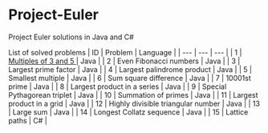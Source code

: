 # Project-Euler
Project Euler solutions in Java and C#

List of solved problems
| ID | Problem | Language |
| --- | --- | --- |
| 1 | [ Multiples of 3 and 5 ](https://github.com/allyssapascual/Project-Euler/tree/master/multiples) | Java |
| 2 | Even Fibonacci numbers | Java |
| 3 | Largest prime factor | Java |
| 4 | Largest palindrome product | Java |
| 5 | Smallest multiple | Java |
| 6 | Sum square difference | Java |
| 7 | 10001st prime | Java |
| 8 | Largest product in a series | Java |
| 9 | Special Pythagorean triplet | Java |
| 10 | Summation of primes | Java |
| 11 | Largest product in a grid | Java |
| 12 | Highly divisible triangular number | Java |
| 13 | Large sum | Java |
| 14 | Longest Collatz sequence | Java |
| 15 | Lattice paths | C# |
